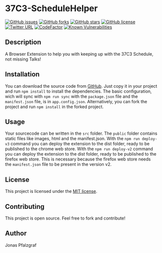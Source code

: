 # 37C3-ScheduleHelper

[![GitHub issues](https://img.shields.io/github/issues/JosunLP/37C3-ScheduleHelper?style=for-the-badge)](https://github.com/JosunLP/37C3-ScheduleHelper/issues)
[![GitHub forks](https://img.shields.io/github/forks/JosunLP/37C3-ScheduleHelper?style=for-the-badge)](https://github.com/JosunLP/37C3-ScheduleHelper/network)
[![GitHub stars](https://img.shields.io/github/stars/JosunLP/37C3-ScheduleHelper?style=for-the-badge)](https://github.com/JosunLP/37C3-ScheduleHelper/stargazers)
[![GitHub license](https://img.shields.io/github/license/JosunLP/37C3-ScheduleHelper?style=for-the-badge)](https://github.com/JosunLP/37C3-ScheduleHelper)
[![Twitter URL](https://img.shields.io/twitter/url?logo=twitter&style=for-the-badge&url=https%3A%2F%2Fgithub.com%2FJosunLP%2F37C3-ScheduleHelper)](https://twitter.com/intent/tweet?text=Look+what+i+found+on+GitHub+%23Developer%2C+%23SoftwareDeveloper%3A&url=https%3A%2F%2Fgithub.com%2FJosunLP%2F37C3-ScheduleHelper)
[![CodeFactor](https://www.codefactor.io/repository/github/josunlp/37C3-ScheduleHelper/badge?style=for-the-badge)](https://www.codefactor.io/repository/github/josunlp/37C3-ScheduleHelper)
[![Known Vulnerabilities](https://snyk.io/test/github/JosunLP/37C3-ScheduleHelper/badge.svg?style=for-the-badge)](https://snyk.io/test/github/JosunLP/37C3-ScheduleHelper)

## Description

A Browser Extension to help you with keeping up with the 37C3 Schedule, not missing Talks!

## Installation

You can download the source code from [GitHub](https://github.com/JosunLP/37C3-ScheduleHelper). Just copy it in your project and run `npm install` to install the dependencies.
The basic configuration, wich will sync with `npm run sync` with the `package.json` file and the `manifest.json` file, is in `app.config.json`.
Alternatively, you can fork the project and run `npm install` in the forked project.

## Usage

Your sourcecode can be written in the `src` folder. The `public` folder contains static files like images, html and the manifest.json.
With the `npm run deploy-v3` command you can deploy the extension to the dist folder, ready to be published to the chrome web store.
With the `npm run deploy-v2` command you can deploy the extension to the dist folder, ready to be published to the firefox web store.
This is necessary because the firefox web store needs the `manifest.json` file to be present in the version v2.

## License

This project is licensed under the [MIT license](https://opensource.org/licenses/MIT).

## Contributing

This project is open source. Feel free to fork and contribute!

## Author

Jonas Pfalzgraf
